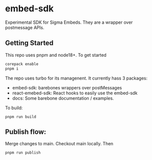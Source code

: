 # embed-sdk

Experimental SDK for Sigma Embeds. They are a wrapper over postmessage APIs.

## Getting Started 
This repo uses pnpm and node18+. To get started 

```sh
corepack enable
pnpm i
```

The repo uses turbo for its managenent. It currently hass 3 packages: 
* embed-sdk: barebones wrappers over postMessages
* react-emebed-sdk: React hooks to easily use the embed-sdk
* docs: Some barebone documentation / examples.

To build: 
```
pnpm run build
```

## Publish flow: 

Merge changes to main. Checkout main locally. Then 
```
pnpm run publish
```

